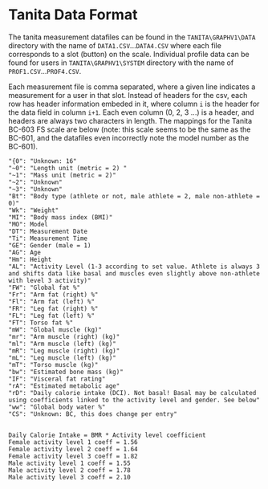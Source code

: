 # Tanita Data Format
The tanita measurement datafiles can be found in the `TANITA\GRAPHV1\DATA` directory with the name of `DATA1.CSV`...`DATA4.CSV` where each file corresponds to a slot (button) on the scale. Individual profile data can be found for users in `TANITA\GRAPHV1\SYSTEM` directory with the name of `PROF1.CSV`...`PROF4.CSV`.

Each measurement file is comma separated, where a given line indicates a measurement for a user in that slot. Instead of headers for the csv, each row has header information embeded in it, where column `i` is the header for the data field in column `i+1`. Each even column (0, 2, 3 ...) is a header, and headers are always two characters in length. The mappings for the Tanita BC-603 FS scale are below (note: this scale seems to be the same as the BC-601, and the datafiles even incorrectly note the model number as the BC-601).

```
"{0": "Unknown: 16"
"~0": "Length unit (metric = 2) "
"~1": "Mass unit (metric = 2)" 
"~2": "Unknown"
"~3": "Unknown"
"Bt": "Body type (athlete or not, male athlete = 2, male non-athlete = 0)"
"Wk": "Weight"
"MI": "Body mass index (BMI)"
"MO": Model
"DT": Measurement Date
"Ti": Measurement Time
"GE": Gender (male = 1)
"AG": Age
"Hm": Height
"AL": "Activity Level (1-3 according to set value. Athlete is always 3 and shifts data like basal and muscles even slightly above non-athlete with level 3 activity)"
"FW": "Global fat %"
"Fr": "Arm fat (right) %"
"Fl": "Arm fat (left) %"
"FR": "Leg fat (right) %"
"FL": "Leg fat (left) %"
"FT": Torso fat %"
"mW": "Global muscle (kg)"
"mr": "Arm muscle (right) (kg)"
"ml": "Arm muscle (left) (kg)"
"mR": "Leg muscle (right) (kg)"
"mL": "Leg muscle (left) (kg)"
"mT": "Torso muscle (kg)"
"bw": "Estimated bone mass (kg)"
"IF": "Visceral fat rating"
"rA": "Estimated metabolic age"
"rD": "Daily calorie intake (DCI). Not basal! Basal may be calculated using coefficients linked to the activity level and gender. See below"
"ww": "Global body water %"
"CS": "Unknown: BC, this does change per entry"


Daily Calorie Intake = BMR * Activity level coefficient
Female activity level 1 coeff = 1.56
Female activity level 2 coeff = 1.64
Female activity level 3 coeff = 1.82
Male activity level 1 coeff = 1.55
Male activity level 2 coeff = 1.78
Male activity level 3 coeff = 2.10
```
